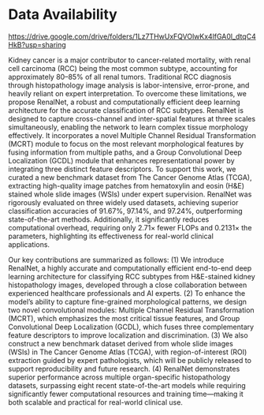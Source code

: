 # Data Availability

https://drive.google.com/drive/folders/1Lz7THwUxFQVOlwKx4lfGA0l_dtqC4HkB?usp=sharing


Kidney cancer is a major contributor to cancer-related mortality, with renal cell carcinoma (RCC) being the most common subtype, accounting for approximately 80–85% of all renal tumors. Traditional RCC diagnosis through histopathology image analysis is labor-intensive, error-prone, and heavily reliant on expert interpretation. To overcome these limitations, we propose RenalNet, a robust and computationally efficient deep learning architecture for the accurate classification of RCC subtypes. RenalNet is designed to capture cross-channel and inter-spatial features at three scales simultaneously, enabling the network to learn complex tissue morphology effectively. It incorporates a novel Multiple Channel Residual Transformation (MCRT) module to focus on the most relevant morphological features by fusing information from multiple paths, and a Group Convolutional Deep Localization (GCDL) module that enhances representational power by integrating three distinct feature descriptors. To support this work, we curated a new benchmark dataset from The Cancer Genome Atlas (TCGA), extracting high-quality image patches from hematoxylin and eosin (H\&E) stained whole slide images (WSIs) under expert supervision. RenalNet was rigorously evaluated on three widely used datasets, achieving superior classification accuracies of 91.67%, 97.14%, and 97.24%, outperforming state-of-the-art methods. Additionally, it significantly reduces computational overhead, requiring only 2.71× fewer FLOPs and 0.2131× the parameters, highlighting its effectiveness for real-world clinical applications.









Our key contributions are summarized as follows: (1) We introduce RenalNet, a highly accurate and computationally efficient end-to-end deep learning architecture for classifying RCC subtypes from H\&E-stained kidney histopathology images, developed through a close collaboration between experienced healthcare professionals and AI experts. (2) To enhance the model’s ability to capture fine-grained morphological patterns, we design two novel convolutional modules: Multiple Channel Residual Transformation (MCRT), which emphasizes the most critical tissue features, and Group Convolutional Deep Localization (GCDL), which fuses three complementary feature descriptors to improve localization and discrimination. (3) We also construct a new benchmark dataset derived from whole slide images (WSIs) in The Cancer Genome Atlas (TCGA), with region-of-interest (ROI) extraction guided by expert pathologists, which will be publicly released to support reproducibility and future research. (4) RenalNet demonstrates superior performance across multiple organ-specific histopathology datasets, surpassing eight recent state-of-the-art models while requiring significantly fewer computational resources and training time—making it both scalable and practical for real-world clinical use.

